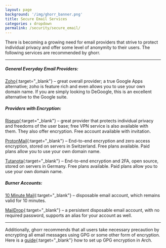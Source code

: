 ```yaml
---
layout: page
background: '/img/ghorr_banner.png'
title: Secure Email Services
categories : dropdown
permalink: /security/secure_email/
---
```


There is becoming a growing need for email providers that strive to protect individual privacy and offer some level of anonymity to their users. The following services are recommended by ghorr.

________________________________________________________________________________________________________________

##### General Everyday Email Providers:

[Zoho](https://www.zoho.com/){:target="_blank"} – great overall provider; a true Google Apps alternative; zoho is feature rich and even allows you to use your own domain name.  If you are simply looking to DeGoogle, this is an excellent alternative to the Google suite.

##### Providers with Encryption:

[Riseup](https://riseup.net/){:target="_blank"} – great provider that protects individual privacy and freedoms of the user base; free VPN service is also available with them.  They also offer encryption.  Free account available with invitation.

[ProtonMail](https://protonmail.com/){:target="_blank"} – End-to-end encryption and zero access encryption, stored on servers in Switzerland.  Free plans available.  Paid plans allow you to use your own domain name.

[Tutanota](https://tutanota.com/){:target="_blank"} – End-to-end encryption and 2FA, open source, stored on servers in Germany.  Free plans available.  Paid plans allow you to use your own domain name.

##### Burner Accounts:

[10 Minute Mail](https://10minutemail.com/){:target="_blank"} – disposable email account, which remains valid for 10 minutes.

[MailDrop](https://maildrop.cc/){:target="_blank"} – a persistent disposable email account, with no required password, supports an alias for your account as well.

________________________________________________________________________________________________________________

Additionally, ghorr recommends that all users take necessary precaution by encrypting all email messages using GPG or some other form of encryption.  Here is a [guide](../../arch/gpg){:target="_blank"} how to set up GPG encryption in Arch.
